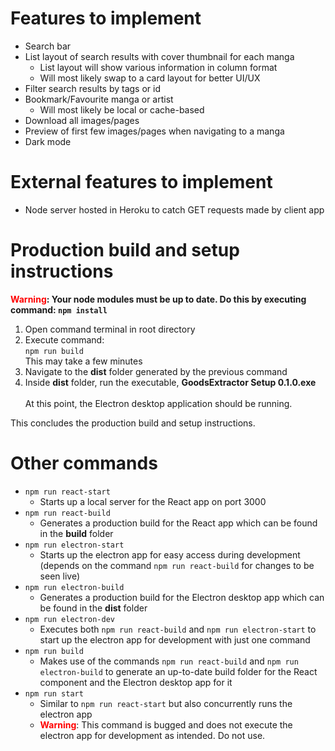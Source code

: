 # Features to implement

- Search bar
- List layout of search results with cover thumbnail for each manga
  - List layout will show various information in column format
  - Will most likely swap to a card layout for better UI/UX
- Filter search results by tags or id
- Bookmark/Favourite manga or artist
  - Will most likely be local or cache-based
- Download all images/pages
- Preview of first few images/pages when navigating to a manga
- Dark mode

# External features to implement

- Node server hosted in Heroku to catch GET requests made by client app

# Production build and setup instructions

<b><span style="color: red;">Warning</span>: Your node modules must be up to date. Do this by executing command: `npm install`</b>

1. Open command terminal in root directory
2. Execute command:
   <br>
   `npm run build`
   <br>
   This may take a few minutes
3. Navigate to the <b>dist</b> folder generated by the previous command
4. Inside <b>dist</b> folder, run the executable, <b>GoodsExtractor Setup 0.1.0.exe</b>
   <br>
   <br>
   At this point, the Electron desktop application should be running.

This concludes the production build and setup instructions.

# Other commands
- `npm run react-start`
  - Starts up a local server for the React app on port 3000
- `npm run react-build`
  - Generates a production build for the React app which can be found in the <b>build</b> folder
- `npm run electron-start`
  - Starts up the electron app for easy access during development (depends on the command `npm run react-build` for changes to be seen live)
- `npm run electron-build`
  - Generates a production build for the Electron desktop app which can be found in the <b>dist</b> folder
- `npm run electron-dev`
  - Executes both `npm run react-build` and `npm run electron-start` to start up the electron app for development with just one command
- `npm run build`
  - Makes use of the commands `npm run react-build` and `npm run electron-build` to generate an up-to-date build folder for the React component and the Electron desktop app for it
- `npm run start`
  - Similar to `npm run react-start` but also concurrently runs the electron app
  - <span style="color: red;"><b>Warning</b></span>: This command is bugged and does not execute the electron app for development as intended. Do not use.
